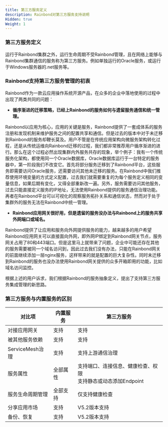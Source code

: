 ```yaml
---
title: 第三方服务定义
description: Rainbond对第三方服务支持说明
Hidden: true
Weight: 1
---
```


### 第三方服务定义

运行于Rainbond集群之外，运行生命周期不受Rainbond管理，且在网络上能够与Rainbond集群通信的服务称为第三方服务。例如单独运行的Oracle服务，或运行于Windows服务器的.net服务等。

### Rainbond支持第三方服务管理的初衷

Rainbond作为一款云应用操作系统开源产品，在众多的企业中落地使用的过程中出现了两类共同的问题：

* <b>循序渐进的迁移策略，已经上Rainbond的服务如何与遗留服务通信和统一管理。</b>

​        Rainbond以应用为核心，应用的关键是服务，Rainbond提供了一套成体系的服务注册和发现机制来维护服务之间的配置共享和通信。但是过去的版本中对于未迁移到Rainbond的服务却鞭长莫及。用户不管是在传统应用架构向微服务架构转化过程，还是从传统运维向Rainbond迁移的过程，我们都非常推荐用户循序渐进的进行。那么在这个过程必然出现集群内外服务共存的现象，举个例子：我有一个传统服务化架构，都使用同一个Oracle数据库，Oracle数据库运行于一台特定的服务器中，第一阶段我们不改变它。首先将部分服务迁移到了Rainbond平台，这些服务即需要访问Oracle服务，还需要访问其他未迁移的服务。在Rainbond中我们推荐使用环境变量的方式定义配置，过去我们就需要重复的为每个服务定义相同的变量信息，如果后期有变化，又得全部重新改一遍。另外，服务需要访问其他服务，过去只能直接定义服务的IP地址，无法使用Rainbond提供的服务通信治理功能。再者在Rainbond平台可以可视化的观察服务拓扑关系和通信状态，然而对于处于集群外的服务无法在Rainbond中统一管理。

* <b>Rainbond应用网关很好用，但是遗留的服务没办法与Rainbond上的服务共享外网端口或域名。</b>

​      Rainbond提供了让应用和服务向外网提供服务的能力，越来越多的用户希望Rainbond应用网关可以直接面向外网，即外网IP绑定到Rainbond网关节点，服务网关占用了80和443端口。但是这里马上就带来了问题，企业中可能还存在其他的服务需要被同一个域名访问到，因此过去我们没有办法，只能在Rainbond网关的前面继续添加一层nginx服务，这样带来的就是配置的巨大复杂性。同时未迁移到Rainbond的服务也没办法使用Rainbond网关提供的众多开箱即用的功能，比如域名访问监控。

根据上述的用户诉求，我们根据Rainbond的服务抽象定义，提出了支持第三方服务集成管理的新思路。

### 第三方服务与内置服务的区别

| 对比项           | 内置服务 | 第三方服务                                                   |
| ---------------- | -------- | ------------------------------------------------------------ |
| 对接应用网关     | 支持     | 支持                                                         |
| 被其他服务依赖   | 支持     | 支持                                                         |
| ServiceMesh治理  | 支持     | 支持上游通信治理                                             |
| 服务属性         | 全部属性 | 支持端口、连接信息、健康检查、权限<br />支持静态或动态添加Endpoint |
| 服务生命周期管理 | 全部支持 | 仅支持健康检查                                               |
| 分享应用市场     | 支持     | V5.2版本支持                                                 |
| 备份、恢复       | 支持     | V5.2版本支持                                                 |

